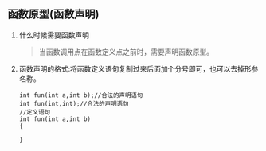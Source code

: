 ## 函数原型(函数声明)
1.	什么时候需要函数声明
	
	>当函数调用点在函数定义点之前时，需要声明函数原型。
2.	函数声明的格式:将函数定义语句复制过来后面加个分号即可，也可以去掉形参名称。
	```
	int fun(int a,int b);//合法的声明语句
	int fun(int,int);//合法的声明语句
	//定义语句
	int fun(int a,int b)
	{
	
	}
	```